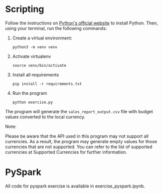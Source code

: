 # Scripting

Follow the instructions on [Python's official website](https://www.python.org/) to install Python. Then, using your terminal, run the following commands:

1. Create a virtual environment:
   ```shell
   python3 -m venv venv
    ```
2. Activate virtualenv 
    ```shell 
   source venv/bin/activate
   ```
3. Install all requirements
   ```shell 
   pip install -r requirements.txt
   ```
4. Run the program
   ```shell 
   python exercise.py
   ```
The program will generate the `sales_report_output.csv` file with budget values converted to the local currency.

Note:

Please be aware that the API used in this program may not support all currencies. As a result, the program may generate empty values for those currencies that are not supported. You can refer to the list of supported currencies at Supported Currencies for further information.

# PySpark

All code for pyspark exercise is available in exercise_pyspark.ipynb.
